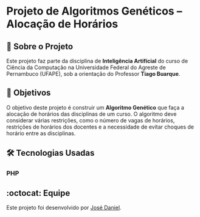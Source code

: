 # Projeto de Algoritmos Genéticos – Alocação de Horários
## :page_with_curl: Sobre o Projeto
Este projeto faz parte da disciplina de **Inteligência Artificial** do curso de Ciência da Computação na Universidade Federal do Agreste de Pernambuco (UFAPE), sob a orientação do Professor **Tiago Buarque**.
## :round_pushpin: Objetivos
O objetivo deste projeto é construir um **Algoritmo Genético** que faça a alocação de horários das disciplinas de um curso. O algoritmo deve considerar várias restrições, como o número de vagas de horários, restrições de horários dos docentes e a necessidade de evitar choques de horário entre as disciplinas.
## :hammer_and_wrench: Tecnologias Usadas
### PHP
## :octocat: Equipe
Este projeto foi desenvolvido por [José Daniel](https://github.com/JoseDanielF).
